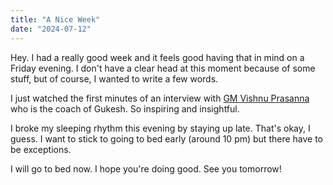 ```yaml
---
title: "A Nice Week"
date: "2024-07-12"
---
```


Hey. I had a really good week and it feels good having that in mind on a Friday evening. I don't have a clear head at this moment because of some stuff, but of course, I wanted to write a few words.

I just watched the first minutes of an interview with [GM Vishnu Prasanna](https://www.youtube.com/watch?v=bHUfb4_ZyoM) who is the coach of Gukesh. So inspiring and insightful.

I broke my sleeping rhythm this evening by staying up late. That's okay, I guess. I want to stick to going to bed early (around 10 pm) but there have to be exceptions.

I will go to bed now. I hope you're doing good. See you tomorrow!
